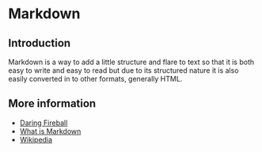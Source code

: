 # Markdown

## Introduction

Markdown is a way to add a little structure and flare to text so that it
is both easy to write and easy to read but due to its structured nature
it is also easily converted in to other formats, generally HTML. 

## More information

* [Daring Fireball](http://daringfireball.net/projects/markdown/)
* [What is Markdown](http://whatismarkdown.com/)
* [Wikipedia](https://en.wikipedia.org/wiki/Markdown)
